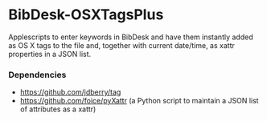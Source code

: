 BibDesk-OSXTagsPlus
=====================

Applescripts to enter keywords in BibDesk and have them instantly added as OS X tags to the file and, together with current date/time, as xattr properties in a JSON list. 

### Dependencies

- https://github.com/jdberry/tag 
- https://github.com/foice/pyXattr (a Python script to maintain a JSON list of attributes as a xattr)
